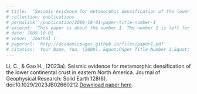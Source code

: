 ```yaml
---
# title:  "Seismic evidence for metamorphic densification of the lower continental crust in eastern North America. Journal of Geophysical Research: Solid Earth.128(6). doi:10.1029/2023JB02660212."
# collection: publications
# permalink: /publication/2009-10-01-paper-title-number-1
# excerpt: 'This paper is about the number 1. The number 2 is left for future work.'
# date: 2009-10-01
# venue: 'Journal 1'
# paperurl: 'http://academicpages.github.io/files/paper1.pdf'
# citation: 'Your Name, You. (2009). &quot;Paper Title Number 1.&quot; <i>Journal 1</i>. 1(1).'
---
```

Li, C., & Gao H., (2023a). Seismic evidence for metamorphic densification of the lower continental crust in eastern North America. Journal of Geophysical Research: Solid Earth.128(6). doi:10.1029/2023JB02660212.[Download paper here](http://academicpages.github.io/files/paper1.pdf)